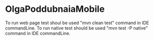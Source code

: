 # OlgaPoddubnaiaMobile
To run web page test shoul be used "mvn clean test" command in IDE commandLine. 
To run native test should be used "mvn test -P native" command in IDE commandLine.
